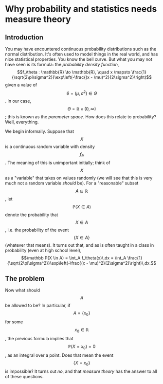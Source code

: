 # Why probability and statistics needs measure theory

<script src="https://cdn.mathjax.org/mathjax/latest/MathJax.js?config=TeX-AMS-MML_HTMLorMML" type="text/javascript"></script>

## Introduction

You may have encountered continuous probability distributions such as the normal distribution. It's often used to model things in the real world, and has nice statistical properties. You know the bell curve. But what you may not have seen is its formula: the *probability density function*,
$$f_\theta : \mathbb{R} \to \mathbb{R}, \quad x \mapsto \frac{1}{\sqrt{2\pi\sigma^2}}\exp\left(-\frac{(x - \mu)^2}{2\sigma^2}\right)$$
given a value of $$\theta = (\mu,\sigma^2) \in \Theta$$. In our case, $$\Theta = \mathbb{R} \times (0,\infty)$$; this is known as the *parameter space*. How does this relate to probability? Well, everything.

We begin informally. Suppose that $$X$$ is a continuous random variable with density $$f_\theta$$. The meaning of this is unimportant initially; think of $$X$$ as a "variable" that takes on values randomly (we will see that this is very much not a random variable *should* be). For a "reasonable" subset $$A \subseteq \mathbb{R}$$, let $$\mathbb{P}(X \in A)$$ denote the probability that $$X \in A$$, i.e. the probability of the event $$\{X \in A\}$$ (whatever that means). It turns out that, and as is often taught in a class in probability (even at high school level),
$$\mathbb P(X \in A) = \int_A f_\theta(x)\,dx = \int_A \frac{1}{\sqrt{2\pi\sigma^2}}\exp\left(-\frac{(x - \mu)^2}{2\sigma^2}\right)\,dx.$$

## The problem

Now what should $$A$$ be allowed to be? In particular, if $$A = \{x_0\}$$ for some $$x_0 \in \mathbb{R}$$, the previous formula implies that $$\mathbb P(X = x_0) = 0$$, as an integral over a point. Does that mean the event $$\{X = x_0\}$$ is impossible? It turns out *no*, and that *measure theory* has the answer to all of these questions.
